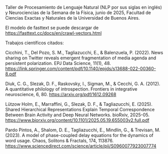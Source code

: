 Taller de Procesamiento de Lenguaje Natural (NLP por sus siglas en inglés) y Neurociencias de la Semana de la Física, junio de 2025, Facultad de Ciencias Exactas y Naturales de la Universidad de Buenos Aires.

El modelo de fasttext se puede descargar de https://fasttext.cc/docs/en/crawl-vectors.html

Trabajos científicos citados:

Cicchini, T., Del Pozo, S. M., Tagliazucchi, E., & Balenzuela, P. (2022). News sharing on Twitter reveals emergent fragmentation of media agenda and persistent polarization. EPJ Data Science, 11(1), 48. https://link.springer.com/content/pdf/10.1140/epjds/s13688-022-00360-8.pdf

Diuk, C. G., Slezak, D. F., Raskovsky, I., Sigman, M., & Cecchi, G. A. (2012). A quantitative philology of introspection. Frontiers in integrative neuroscience, 6, 80. https://arxiv.org/pdf/1612.09268

Lützow Holm, E., Marraffini, G., Slezak, D. F., & Tagliazucchi, E. (2025). Shared Hierarchical Representations Explain Temporal Correspondence Between Brain Activity and Deep Neural Networks. bioRxiv, 2025-05. https://www.biorxiv.org/content/10.1101/2025.05.19.655003v2.full.pdf

Pardo Pintos, A., Shalom, D. E., Tagliazucchi, E., Mindlin, G., & Trevisan, M. (2023). A model of phase-coupled delay equations for the dynamics of word usage. Chaos, Solitons & Fractals, 174, 113876. https://www.sciencedirect.com/science/article/pii/S0960077923007774
